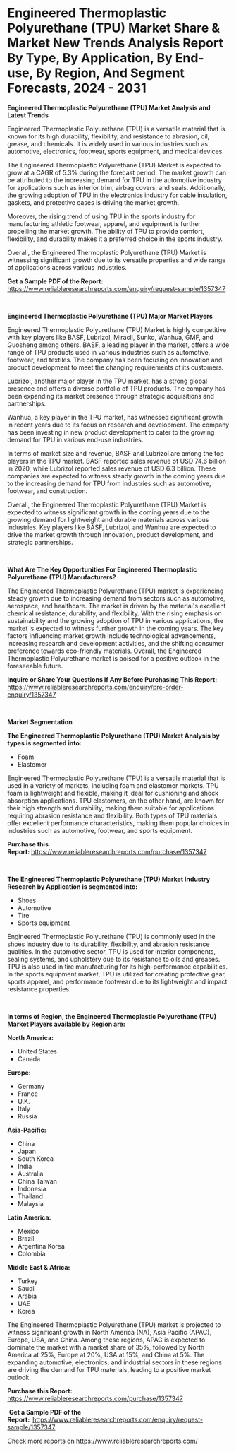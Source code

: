 <p><h1>Engineered Thermoplastic Polyurethane (TPU) Market Share & Market New Trends Analysis Report By Type, By Application, By End-use, By Region, And Segment Forecasts, 2024 - 2031</h1></p><p><strong>Engineered Thermoplastic Polyurethane (TPU) Market Analysis and Latest Trends</strong></p>
<p><p>Engineered Thermoplastic Polyurethane (TPU) is a versatile material that is known for its high durability, flexibility, and resistance to abrasion, oil, grease, and chemicals. It is widely used in various industries such as automotive, electronics, footwear, sports equipment, and medical devices.</p><p>The Engineered Thermoplastic Polyurethane (TPU) Market is expected to grow at a CAGR of 5.3% during the forecast period. The market growth can be attributed to the increasing demand for TPU in the automotive industry for applications such as interior trim, airbag covers, and seals. Additionally, the growing adoption of TPU in the electronics industry for cable insulation, gaskets, and protective cases is driving the market growth.</p><p>Moreover, the rising trend of using TPU in the sports industry for manufacturing athletic footwear, apparel, and equipment is further propelling the market growth. The ability of TPU to provide comfort, flexibility, and durability makes it a preferred choice in the sports industry.</p><p>Overall, the Engineered Thermoplastic Polyurethane (TPU) Market is witnessing significant growth due to its versatile properties and wide range of applications across various industries.</p></p>
<p><strong>Get a Sample PDF of the Report:&nbsp;</strong> <a href="https://www.reliableresearchreports.com/enquiry/request-sample/1357347">https://www.reliableresearchreports.com/enquiry/request-sample/1357347</a></p>
<p>&nbsp;</p>
<p><strong>Engineered Thermoplastic Polyurethane (TPU) Major Market Players</strong></p>
<p><p>Engineered Thermoplastic Polyurethane (TPU) Market is highly competitive with key players like BASF, Lubrizol, Miracll, Sunko, Wanhua, GMF, and Guosheng among others. BASF, a leading player in the market, offers a wide range of TPU products used in various industries such as automotive, footwear, and textiles. The company has been focusing on innovation and product development to meet the changing requirements of its customers. </p><p>Lubrizol, another major player in the TPU market, has a strong global presence and offers a diverse portfolio of TPU products. The company has been expanding its market presence through strategic acquisitions and partnerships. </p><p>Wanhua, a key player in the TPU market, has witnessed significant growth in recent years due to its focus on research and development. The company has been investing in new product development to cater to the growing demand for TPU in various end-use industries.</p><p>In terms of market size and revenue, BASF and Lubrizol are among the top players in the TPU market. BASF reported sales revenue of USD 74.6 billion in 2020, while Lubrizol reported sales revenue of USD 6.3 billion. These companies are expected to witness steady growth in the coming years due to the increasing demand for TPU from industries such as automotive, footwear, and construction.</p><p>Overall, the Engineered Thermoplastic Polyurethane (TPU) Market is expected to witness significant growth in the coming years due to the growing demand for lightweight and durable materials across various industries. Key players like BASF, Lubrizol, and Wanhua are expected to drive the market growth through innovation, product development, and strategic partnerships.</p></p>
<p>&nbsp;</p>
<p><strong>What Are The Key Opportunities For Engineered Thermoplastic Polyurethane (TPU) Manufacturers?</strong></p>
<p><p>The Engineered Thermoplastic Polyurethane (TPU) market is experiencing steady growth due to increasing demand from sectors such as automotive, aerospace, and healthcare. The market is driven by the material's excellent chemical resistance, durability, and flexibility. With the rising emphasis on sustainability and the growing adoption of TPU in various applications, the market is expected to witness further growth in the coming years. The key factors influencing market growth include technological advancements, increasing research and development activities, and the shifting consumer preference towards eco-friendly materials. Overall, the Engineered Thermoplastic Polyurethane market is poised for a positive outlook in the foreseeable future.</p></p>
<p><strong>Inquire or Share Your Questions If Any Before Purchasing This Report:</strong> <a href="https://www.reliableresearchreports.com/enquiry/pre-order-enquiry/1357347">https://www.reliableresearchreports.com/enquiry/pre-order-enquiry/1357347</a></p>
<p>&nbsp;</p>
<p><strong>Market Segmentation</strong></p>
<p><strong>The Engineered Thermoplastic Polyurethane (TPU) Market Analysis by types is segmented into:</strong></p>
<p><ul><li>Foam</li><li>Elastomer</li></ul></p>
<p><p>Engineered Thermoplastic Polyurethane (TPU) is a versatile material that is used in a variety of markets, including foam and elastomer markets. TPU foam is lightweight and flexible, making it ideal for cushioning and shock absorption applications. TPU elastomers, on the other hand, are known for their high strength and durability, making them suitable for applications requiring abrasion resistance and flexibility. Both types of TPU materials offer excellent performance characteristics, making them popular choices in industries such as automotive, footwear, and sports equipment.</p></p>
<p><strong>Purchase this Report:&nbsp;</strong><a href="https://www.reliableresearchreports.com/purchase/1357347">https://www.reliableresearchreports.com/purchase/1357347</a></p>
<p>&nbsp;</p>
<p><strong>The Engineered Thermoplastic Polyurethane (TPU) Market Industry Research by Application is segmented into:</strong></p>
<p><ul><li>Shoes</li><li>Automotive</li><li>Tire</li><li>Sports equipment</li></ul></p>
<p><p>Engineered Thermoplastic Polyurethane (TPU) is commonly used in the shoes industry due to its durability, flexibility, and abrasion resistance qualities. In the automotive sector, TPU is used for interior components, sealing systems, and upholstery due to its resistance to oils and greases. TPU is also used in tire manufacturing for its high-performance capabilities. In the sports equipment market, TPU is utilized for creating protective gear, sports apparel, and performance footwear due to its lightweight and impact resistance properties.</p></p>
<p>&nbsp;</p>
<p><strong>In terms of Region, the Engineered Thermoplastic Polyurethane (TPU) Market Players available by Region are:</strong></p>
<p>
    <p> <strong> North America: </strong>
        <ul>
            <li>United States</li>
            <li>Canada</li>
        </ul>
        </p> 
    <p> <strong> Europe: </strong>
        <ul>
            <li>Germany</li>
            <li>France</li>
            <li>U.K.</li>
            <li>Italy</li>
            <li>Russia</li>
        </ul>
        </p> 
    <p> <strong> Asia-Pacific: </strong>
        <ul>
            <li>China</li>
            <li>Japan</li>
            <li>South Korea</li>
            <li>India</li>
            <li>Australia</li>
            <li>China Taiwan</li>
            <li>Indonesia</li>
            <li>Thailand</li>
            <li>Malaysia</li>
        </ul>
        </p> 
    <p> <strong> Latin America: </strong>
        <ul>
            <li>Mexico</li>
            <li>Brazil</li>
            <li>Argentina Korea</li>
            <li>Colombia</li>
        </ul>
        </p> 
    <p> <strong> Middle East & Africa: </strong>
        <ul>
            <li>Turkey</li>
            <li>Saudi</li>
            <li>Arabia</li>
            <li>UAE</li>
            <li>Korea</li>
        </ul>
    </p>
    </p>
<p><p>The Engineered Thermoplastic Polyurethane (TPU) market is projected to witness significant growth in North America (NA), Asia Pacific (APAC), Europe, USA, and China. Among these regions, APAC is expected to dominate the market with a market share of 35%, followed by North America at 25%, Europe at 20%, USA at 15%, and China at 5%. The expanding automotive, electronics, and industrial sectors in these regions are driving the demand for TPU materials, leading to a positive market outlook.</p></p>
<p><strong>Purchase this Report: </strong><a href="https://www.reliableresearchreports.com/purchase/1357347">https://www.reliableresearchreports.com/purchase/1357347</a></p>
<p>&nbsp;<strong>Get a Sample PDF of the Report:&nbsp;&nbsp;</strong><a href="https://www.reliableresearchreports.com/enquiry/request-sample/1357347">https://www.reliableresearchreports.com/enquiry/request-sample/1357347</a></p>
<p><strong></strong></p>
<p>Check more reports on https://www.reliableresearchreports.com/</p>